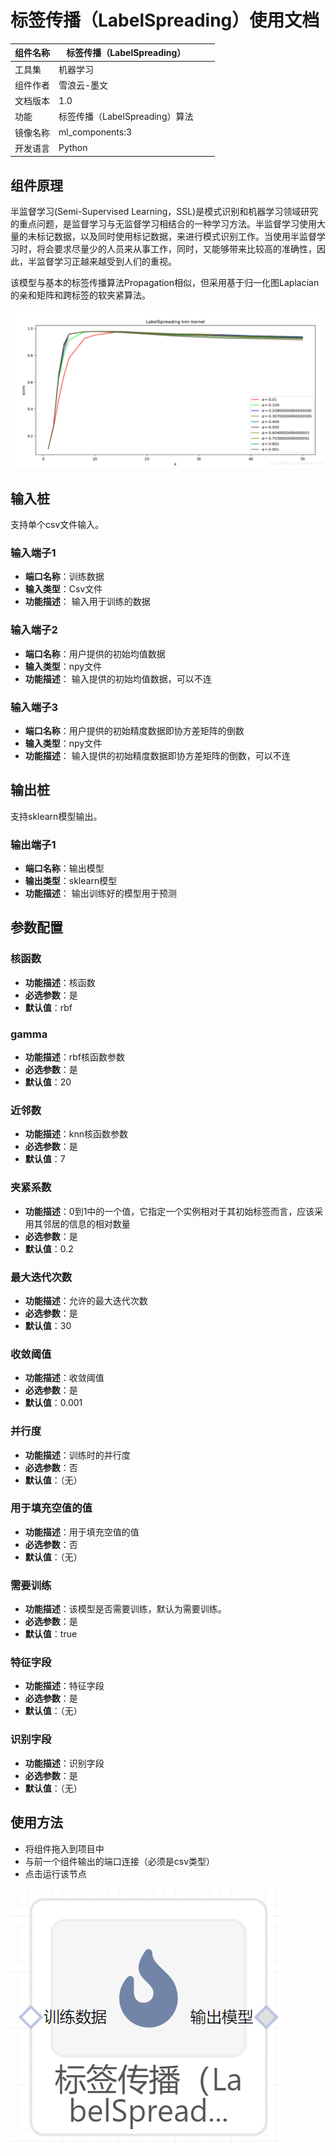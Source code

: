 # 标签传播（LabelSpreading）使用文档
| 组件名称 |标签传播（LabelSpreading）|  |  |
| --- | --- | --- | --- |
| 工具集 | 机器学习 |  |  |
| 组件作者 | 雪浪云-墨文 |  |  |
| 文档版本 | 1.0 |  |  |
| 功能 | 标签传播（LabelSpreading）算法|  |  |
| 镜像名称 | ml_components:3 |  |  |
| 开发语言 | Python |  |  |

## 组件原理
半监督学习(Semi-Supervised Learning，SSL)是模式识别和机器学习领域研究的重点问题，是监督学习与无监督学习相结合的一种学习方法。半监督学习使用大量的未标记数据，以及同时使用标记数据，来进行模式识别工作。当使用半监督学习时，将会要求尽量少的人员来从事工作，同时，又能够带来比较高的准确性，因此，半监督学习正越来越受到人们的重视。

该模型与基本的标签传播算法Propagation相似，但采用基于归一化图Laplacian的亲和矩阵和跨标签的软夹紧算法。

![](./img/Spreading1.png)

## 输入桩
支持单个csv文件输入。
### 输入端子1

- **端口名称**：训练数据
- **输入类型**：Csv文件
- **功能描述**： 输入用于训练的数据
### 输入端子2

- **端口名称**：用户提供的初始均值数据
- **输入类型**：npy文件
- **功能描述**： 输入提供的初始均值数据，可以不连
### 输入端子3

- **端口名称**：用户提供的初始精度数据即协方差矩阵的倒数
- **输入类型**：npy文件
- **功能描述**： 输入提供的初始精度数据即协方差矩阵的倒数，可以不连
## 输出桩
支持sklearn模型输出。
### 输出端子1

- **端口名称**：输出模型
- **输出类型**：sklearn模型
- **功能描述**： 输出训练好的模型用于预测
## 参数配置
### 核函数

- **功能描述**：核函数
- **必选参数**：是
- **默认值**：rbf
### gamma

- **功能描述**：rbf核函数参数
- **必选参数**：是
- **默认值**：20
### 近邻数

- **功能描述**：knn核函数参数
- **必选参数**：是
- **默认值**：7
### 夹紧系数

- **功能描述**：0到1中的一个值，它指定一个实例相对于其初始标签而言，应该采用其邻居的信息的相对数量
- **必选参数**：是
- **默认值**：0.2
### 最大迭代次数

- **功能描述**：允许的最大迭代次数
- **必选参数**：是
- **默认值**：30
### 收敛阈值

- **功能描述**：收敛阈值
- **必选参数**：是
- **默认值**：0.001
### 并行度

- **功能描述**：训练时的并行度
- **必选参数**：否
- **默认值**：（无）
### 用于填充空值的值

- **功能描述**：用于填充空值的值
- **必选参数**：否
- **默认值**：（无）
### 需要训练

- **功能描述**：该模型是否需要训练，默认为需要训练。
- **必选参数**：是
- **默认值**：true
### 特征字段

- **功能描述**：特征字段
- **必选参数**：是
- **默认值**：（无）
### 识别字段

- **功能描述**：识别字段
- **必选参数**：是
- **默认值**：（无）
## 使用方法
- 将组件拖入到项目中
- 与前一个组件输出的端口连接（必须是csv类型）
- 点击运行该节点


![](./img/Spreading2.png)



